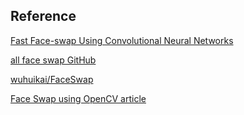 ## Reference
[Fast Face-swap Using Convolutional Neural Networks](https://arxiv.org/pdf/1611.09577.pdf)

[all face swap GitHub](https://github.com/mrgloom/Face-Swap)

[wuhuikai/FaceSwap](https://github.com/wuhuikai/FaceSwap)

[Face Swap using OpenCV article](https://www.learnopencv.com/face-swap-using-opencv-c-python/#download)



